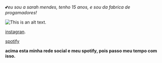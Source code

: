 💕*eu sou a sarah mendes, tenho 15 anos, e sou da fabrica de progamadores!*

![This is an alt text.](https://i.pinimg.com/474x/a3/f6/9f/a3f69fa392a46410018c596792865733.jpg "um desenho animado de um homem narigudo e careca com peruca de cachos loiros com uma fantasia de princesa rosa e cheia de purpurinas com asas de borboleta e coroa com expressao de tedio")

[instagran](https:https://www.instagram.com/_mendesarah/).

[spotify](https://open.spotify.com/intl-pt/)

__acima esta minha rede social e meu spotify, pois passo meu tempo com isso.__
